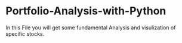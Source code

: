 # Portfolio-Analysis-with-Python
In this File you will get some fundamental Analysis and visulization of specific stocks.

